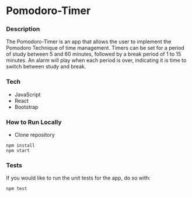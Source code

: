 # Pomodoro-Timer

### Description

The Pomodoro-Timer is an app that allows the user to implement the Pomodoro Technique of time management. Timers can be set for a period of study between 5 and 60 minutes, 
followed by a break period of 1 to 15 minutes. An alarm will play when each period is over, indicating it is time to switch between study and break. 

### Tech
* JavaScript
* React
* Bootstrap

### How to Run Locally
- Clone repository
```
npm install
npm start
```

### Tests
If you would like to run the unit tests for the app, do so with:
```
npm test
```
